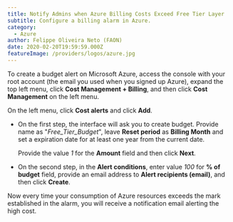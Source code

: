 ```yaml
---
title: Notify Admins when Azure Billing Costs Exceed Free Tier Layer
subtitle: Configure a billing alarm in Azure.
category:
  - Azure
author: Felippe Oliveira Neto (FAON)
date: 2020-02-20T19:59:59.000Z
featureImage: /providers/logos/azure.jpg
---
```

To create a budget alert on Microsoft Azure, access the console with your root account (the email you used when you signed up  Azure), expand the top left menu, click **Cost Management + Billing**, and then click **Cost Management** on the left menu.

On the left menu, click **Cost alerts** and click **Add**.

* On the first step, the interface will ask you to create budget. Provide name as "_Free_Tier_Budget_", leave **Reset period** as **Billing Month** and set a expiration date for at least one year from the current date.

  Provide the value _1_ for the **Amount** field and then click **Next**.

* On the second step, in the **Alert conditions**, enter value _100_ for **% of budget** field, provide an email address to  **Alert recipients (email)**, and then click **Create**.

Now every time your consumption of Azure resources exceeds the mark established in the alarm, you will receive a notification email alerting the high cost.
